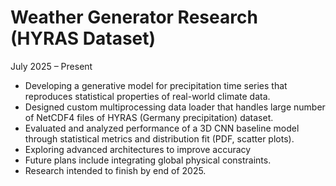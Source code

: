 # Weather Generator Research (HYRAS Dataset)

July 2025 – Present

 - Developing a generative model for precipitation time series that reproduces statistical properties of real-world climate data. 
 - Designed custom multiprocessing data loader that handles large number of NetCDF4 files of HYRAS (Germany precipitation) dataset. 
 - Evaluated and analyzed performance of a 3D CNN baseline model through statistical metrics and distribution fit (PDF, scatter plots). 
 - Exploring advanced architectures to improve accuracy
 - Future plans include integrating global physical constraints. 
 - Research intended to finish by end of 2025.
